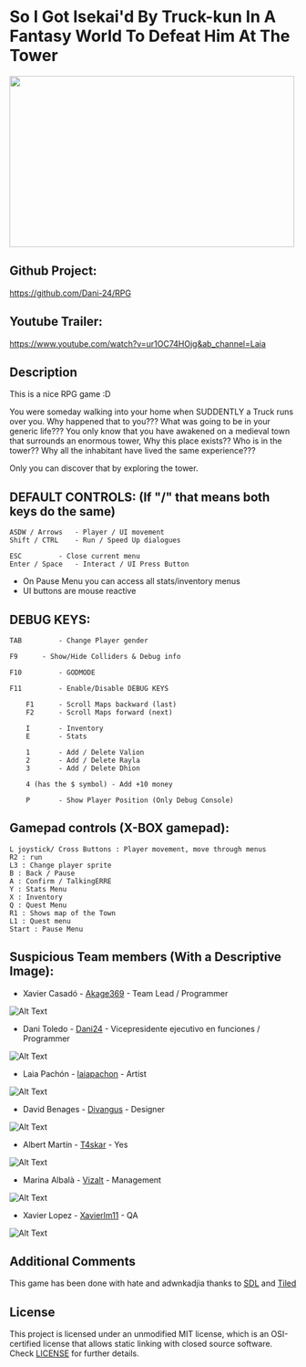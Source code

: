 # So I Got Isekai'd By Truck-kun In A Fantasy World To Defeat Him At The Tower

<img width="500" height="300" src="https://i.ytimg.com/vi/ghmDKAFPX0g/mqdefault.jpg">

## Github Project:

https://github.com/Dani-24/RPG

## Youtube Trailer:

https://www.youtube.com/watch?v=ur1OC74HOjg&ab_channel=Laia

## Description

This is a nice RPG game :D

You were someday walking into your home when SUDDENTLY a Truck runs over you.
Why happened that to you??? What was going to be in your generic life???
You only know that you have awakened on a medieval town that surrounds an enormous tower,
Why this place exists?? Who is in the tower?? Why all the inhabitant have lived the same experience???

Only you can discover that by exploring the tower.

## DEFAULT CONTROLS: (If "/" that means both keys do the same)

	ASDW / Arrows 	- Player / UI movement
	Shift / CTRL 	- Run / Speed Up dialogues

	ESC 		- Close current menu
	Enter / Space 	- Interact / UI Press Button

* On Pause Menu you can access all stats/inventory menus
* UI buttons are mouse reactive

## DEBUG KEYS:

	TAB 		- Change Player gender

	F9		- Show/Hide Colliders & Debug info

	F10 		- GODMODE

	F11 		- Enable/Disable DEBUG KEYS

		F1 		- Scroll Maps backward (last)
		F2 		- Scroll Maps forward (next)

		I 		- Inventory
		E 		- Stats

		1 		- Add / Delete Valion
		2 		- Add / Delete Rayla
		3 		- Add / Delete Dhion

		4 (has the $ symbol) - Add +10 money

		P 		- Show Player Position (Only Debug Console)

## Gamepad controls (X-BOX gamepad):

	L joystick/ Cross Buttons : Player movement, move through menus
	R2 : run
	L3 : Change player sprite
	B : Back / Pause
	A : Confirm / TalkingERRE
	Y : Stats Menu
	X : Inventory
	Q : Quest Menu
	R1 : Shows map of the Town
	L1 : Quest menu
	Start : Pause Menu

## Suspicious Team members (With a Descriptive Image):

- Xavier Casadó - [Akage369](https://github.com/Akage369) - Team Lead / Programmer

![Alt Text](https://c.tenor.com/pHUUu29gQOQAAAAS/ibai-yo-explicando.gif)

- Dani Toledo - [Dani24](https://github.com/Dani-24) - Vicepresidente ejecutivo en funciones / Programmer

![Alt Text](https://thumbs.gfycat.com/HideousDimpledHorseshoecrab-size_restricted.gif)

- Laia Pachón - [laiapachon](https://github.com/laiapachon) - Artist

![Alt Text](https://c.tenor.com/s3oRS9Uq1qMAAAAC/photoshop-pet-pet-meme.gif)

- David Benages - [Divangus](https://github.com/Divangus) - Designer

![Alt Text](https://tuprofedgarhome.files.wordpress.com/2019/12/esquemas-de-depuradora-animada.gif)

- Albert Martín - [T4skar](https://github.com/T4skar) - Yes

![Alt Text](https://i.pinimg.com/originals/b2/87/c7/b287c72c94bc54caedbd136fa59c42fb.gif)

- Marina Albalà - [Vizalt](https://github.com/Vizalt) - Management

![Alt Text](https://thumbs.gfycat.com/LateWhisperedArcticseal-max-1mb.gif)

- Xavier Lopez - [Xavierlm11](https://github.com/Xavierlm11) - QA

![Alt Text](https://www.meme-arsenal.com/memes/fa99667b78e49c49e085ae7120d71130.jpg)

## Additional Comments
This game has been done with hate and adwnkadjia thanks to [SDL](https://www.libsdl.org/index.php) and [Tiled](https://www.mapeditor.org)
  
## License
This project is licensed under an unmodified MIT license, which is an OSI-certified license that allows static linking with closed source software. Check [LICENSE](https://github.com/Dani-24/RPG/blob/main/LICENSE) for further details.
